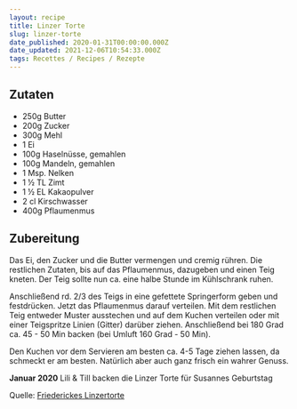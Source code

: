 ```yaml
---
layout: recipe
title: Linzer Torte
slug: linzer-torte
date_published: 2020-01-31T00:00:00.000Z
date_updated: 2021-12-06T10:54:33.000Z
tags: Recettes / Recipes / Rezepte
---
```


## Zutaten

- 250g Butter
- 200g Zucker
- 300g Mehl
- 1 Ei
- 100g Haselnüsse, gemahlen
- 100g Mandeln, gemahlen
- 1 Msp. Nelken
- 1 ½ TL Zimt
- 1 ½ EL Kakaopulver
- 2 cl Kirschwasser
- 400g Pflaumenmus

## Zubereitung

Das Ei, den Zucker und die Butter vermengen und cremig rühren. Die restlichen Zutaten, bis auf das Pflaumenmus, dazugeben und einen Teig kneten. Der Teig sollte nun ca. eine halbe Stunde im Kühlschrank ruhen.

Anschließend rd. 2/3 des Teigs in eine gefettete Springerform geben und festdrücken. Jetzt das Pflaumenmus darauf verteilen. Mit dem restlichen Teig entweder Muster ausstechen und auf dem Kuchen verteilen oder mit einer Teigspritze Linien (Gitter) darüber ziehen. Anschließend bei 180 Grad ca. 45 - 50 Min backen (bei Umluft 160 Grad - 50 Min).

Den Kuchen vor dem Servieren am besten ca. 4-5 Tage ziehen lassen, da schmeckt er am besten. Natürlich aber auch ganz frisch ein wahrer Genuss.

**Januar 2020** Lili & Till backen die Linzer Torte für Susannes Geburtstag

Quelle: [Friederickes Linzertorte](https://www.chefkoch.de/rezepte/2146101344853967/Friederickes-Linzertorte.html?portionen=1)
